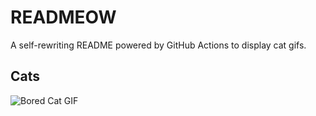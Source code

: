 # READMEOW

A self-rewriting README powered by GitHub Actions to display cat gifs.

## Cats

![Bored Cat GIF](https://media4.giphy.com/media/v1.Y2lkPTlhY2QwMmRhNXlqMjZzMWJ5OWZrcHllcXEwcmJ0NGs0em9lNXNpaDhxYzUzeDhiZCZlcD12MV9naWZzX3NlYXJjaCZjdD1n/mlvseq9yvZhba/200.gif)
